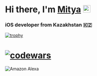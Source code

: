 # Hi there, I'm [Mitya](https://about.me/mityamikhailov/) <img src="https://github.com/blackcater/blackcater/raw/main/images/Hi.gif" height="24" width="24"/>

### iOS developer from Kazakhstan 🇰🇿

[![trophy](https://github-profile-trophy.vercel.app/?username=ryo-ma)](https://github.com/ryo-ma/github-profile-trophy)
# [![codewars](https://www.codewars.com/users/MityaMikhailov/badges/large)](https://www.codewars.com/users/MityaMikhailov)
![Amazon Alexa](https://img.shields.io/badge/amazon%20alexa-52b5f7?style=for-the-badge&logo=amazon%20alexa&logoColor=white)
